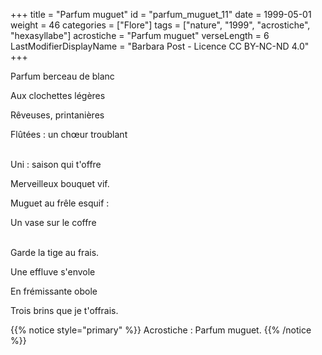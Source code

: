+++
title = "Parfum muguet"
id = "parfum_muguet_11"
date = 1999-05-01
weight = 46
categories = ["Flore"]
tags = ["nature", "1999", "acrostiche", "hexasyllabe"]
acrostiche = "Parfum muguet"
verseLength = 6
LastModifierDisplayName = "Barbara Post - Licence CC BY-NC-ND 4.0"
+++

Parfum berceau de blanc

Aux clochettes légères

Rêveuses, printanières

Flûtées : un chœur troublant

 \
Uni : saison qui t'offre

Merveilleux bouquet vif.

Muguet au frêle esquif :

Un vase sur le coffre

 \
Garde la tige au frais.

Une effluve s'envole

En frémissante obole

Trois brins que je t'offrais.

{{% notice style="primary" %}}
Acrostiche : Parfum muguet.
{{% /notice %}}
